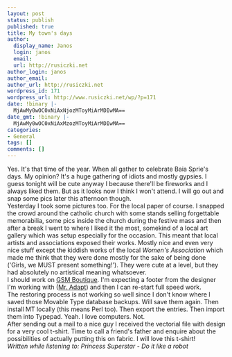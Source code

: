 ```yaml
---
layout: post
status: publish
published: true
title: My town's days
author:
  display_name: Janos
  login: janos
  email: 
  url: http://rusiczki.net
author_login: janos
author_email: 
author_url: http://rusiczki.net
wordpress_id: 171
wordpress_url: http://www.rusiczki.net/wp/?p=171
date: !binary |-
  MjAwMy0wOC0xNiAxNjozMToyMiArMDIwMA==
date_gmt: !binary |-
  MjAwMy0wOC0xNiAxMzozMToyMiArMDIwMA==
categories:
- General
tags: []
comments: []
---
```

<p>Yes. It's that time of the year. When all gather to celebrate Baia Sprie's days. My opinion? It's a huge gathering of idiots and mostly gypsies. I guess tonight will be cute anyway I because there'll be fireworks and I always liked them. But as it looks now I think I won't attend. I will go out and snap some pics later this afternoon though.<br />
Yesterday I took some pictures too. For the local paper of course. I snapped the crowd around the catholic church with some stands selling forgettable memorabilia, some pics inside the church during the festive mass and then after a break I went to where I liked it the most, somekind of a local art gallery which was setup especially for the occasion. This meant that local artists and associations exposed their works. Mostly nice and even very nice stuff except the kiddish works of the local <i>Women's Association</i> which made me think that they were done mostly for the sake of being done ('Girls, we MUST present something!'). They were cute at a level, but they had absolutely no artistical meaning whatsoever.<br />
I should work on <a href="http://www.gsmboutique.com">GSM Boutique</a>. I'm expecting a footer from the designer I'm working with (<a href="http://www.spinform.ro">Mr. Adapt</a>) and then I can re-start full speed work.<br />
The restoring process is not working so well since I don't know where I saved those Movable Type database backups. Will save them again. Then install MT locally (this means Perl too). Then export the entries. Then import them into Typepad. Yeah. I love computers. Not.<br />
After sending out a mail to a nice guy I received the vectorial file with design for a very cool t-shirt. Time to call a friend's father and enquire about the possibilities of actually putting this on fabric. I will love this t-shirt!<br />
<em>Written while listening to: Princess Superstar - Do it like a robot</em></p>
